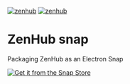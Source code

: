 [![zenhub](https://snapcraft.io/zenhub/badge.svg)](https://snapcraft.io/zenhub)
[![zenhub](https://snapcraft.io/zenhub/trending.svg?name=0)](https://snapcraft.io/zenhub)

# ZenHub snap
Packaging ZenHub as an Electron Snap

[![Get it from the Snap Store](https://snapcraft.io/static/images/badges/en/snap-store-black.svg)](https://snapcraft.io/zenhub)
